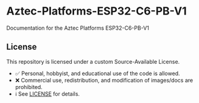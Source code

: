 # Aztec-Platforms-ESP32-C6-PB-V1
Documentation for the Aztec Platforms ESP32-C6-PB-V1

## License
This repository is licensed under a custom Source-Available License.  
- ✅ Personal, hobbyist, and educational use of the code is allowed.  
- ❌ Commercial use, redistribution, and modification of images/docs are prohibited.  
- ℹ️ See [LICENSE](./LICENSE) for details. 
